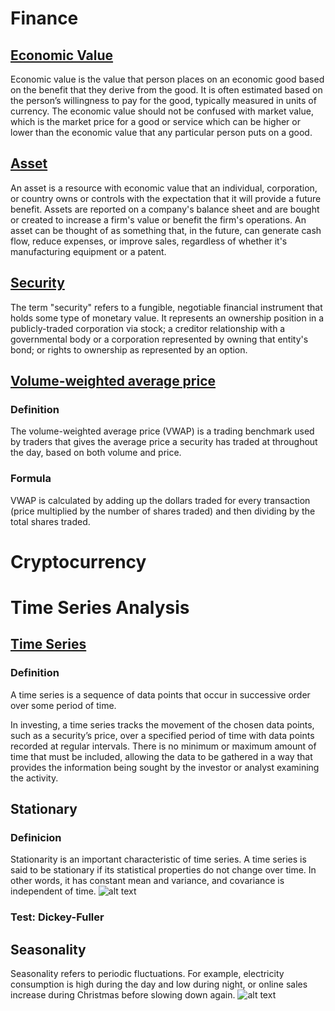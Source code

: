 # Finance

## [Economic Value](https://www.investopedia.com/terms/e/economic-value.asp)
Economic value is the value that person places on an economic good based on the benefit that they derive from the good. It is often estimated based on the person’s willingness to pay for the good, typically measured in units of currency. The economic value should not be confused with market value, which is the market price for a good or service which can be higher or lower than the economic value that any particular person puts on a good.

## [Asset](https://www.investopedia.com/terms/a/asset.asp)
An asset is a resource with economic value that an individual, corporation, or country owns or controls with the expectation that it will provide a future benefit. Assets are reported on a company's balance sheet and are bought or created to increase a firm's value or benefit the firm's operations. An asset can be thought of as something that, in the future, can generate cash flow, reduce expenses, or improve sales, regardless of whether it's manufacturing equipment or a patent. 

## [Security](https://www.investopedia.com/terms/s/security.asp)
The term "security" refers to a fungible, negotiable financial instrument that holds some type of monetary value. It represents an ownership position in a publicly-traded corporation via stock; a creditor relationship with a governmental body or a corporation represented by owning that entity's bond; or rights to ownership as represented by an option.

## [Volume-weighted average price](https://www.investopedia.com/terms/v/vwap.asp)
### Definition
The volume-weighted average price (VWAP) is a trading benchmark used by traders that gives the average price a security has traded at throughout the day, based on both volume and price.
### Formula
VWAP is calculated by adding up the dollars traded for every transaction (price multiplied by the number of shares traded) and then dividing by the total shares traded.

# Cryptocurrency

# Time Series Analysis

## [Time Series](https://www.investopedia.com/terms/t/timeseries.asp)
### Definition
A time series is a sequence of data points that occur in successive order over some period of time.

In investing, a time series tracks the movement of the chosen data points, such as a security’s price, over a specified period of time with data points recorded at regular intervals. There is no minimum or maximum amount of time that must be included, allowing the data to be gathered in a way that provides the information being sought by the investor or analyst examining the activity.

## Stationary

### Definicion
Stationarity is an important characteristic of time series. A time series is said to be stationary if its statistical properties do not change over time. In other words, it has constant mean and variance, and covariance is independent of time.
![alt text](https://miro.medium.com/max/773/1*xwMPhair-k-djWtULbEObQ.png)

### Test: Dickey-Fuller

## Seasonality
Seasonality refers to periodic fluctuations. For example, electricity consumption is high during the day and low during night, or online sales increase during Christmas before slowing down again.
![alt text](https://miro.medium.com/max/773/1*po-ZfwDPLCS5cIQBG_S-lA.png)
